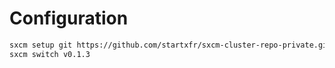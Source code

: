 # Configuration

```bash
sxcm setup git https://github.com/startxfr/sxcm-cluster-repo-private.git stable
sxcm switch v0.1.3
```
